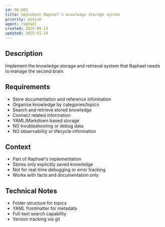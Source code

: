 ```yaml
---
id: PA-003
title: Implement Raphael's knowledge storage system
priority: medium
agent: raphael
created: 2025-09-13
updated: 2025-01-14
---
```


## Description
Implement the knowledge storage and retrieval system that Raphael needs to manage the second brain.

## Requirements
- Store documentation and reference information
- Organize knowledge by categories/topics
- Search and retrieve stored knowledge
- Connect related information
- YAML/Markdown based storage
- NO troubleshooting or debug data
- NO observability or lifecycle information

## Context
- Part of Raphael's implementation
- Stores only explicitly saved knowledge
- Not for real-time debugging or error tracking
- Works with facts and documentation only

## Technical Notes
- Folder structure for topics
- YAML frontmatter for metadata
- Full-text search capability
- Version tracking via git